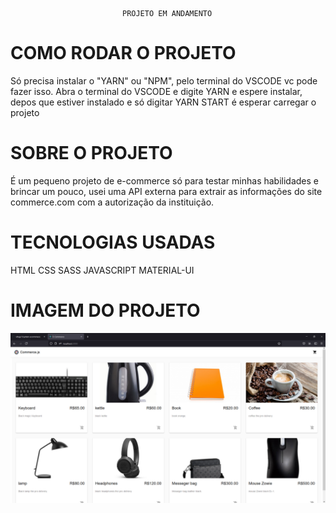                              PROJETO EM ANDAMENTO
# COMO RODAR O PROJETO
Só precisa instalar o "YARN" ou "NPM", pelo terminal do VSCODE vc pode fazer isso.
Abra o terminal do VSCODE e digite YARN e espere instalar, depos que estiver instalado e só digitar YARN START é esperar carregar o projeto

# SOBRE O PROJETO
É um pequeno projeto de e-commerce só para testar minhas habilidades e brincar um pouco, usei uma API
externa para extrair as informações do site commerce.com com a autorização da instituição.

# TECNOLOGIAS USADAS
HTML
CSS
SASS
JAVASCRIPT
MATERIAL-UI

# IMAGEM DO PROJETO   
<img src="banner.png" />


                        


